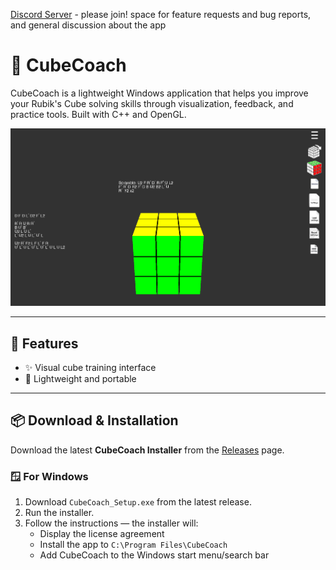 [Discord Server](https://discord.gg/m2yucUac7z) - please join! space for feature requests and bug reports, and general discussion about the app

# 🧠 CubeCoach

CubeCoach is a lightweight Windows application that helps you improve your Rubik's Cube solving skills through visualization, feedback, and practice tools. Built with C++ and OpenGL.

![CubeCoach Screenshot](Screenshot.png) <!-- Replace with actual image path -->

---

## 🚀 Features

- ✨ Visual cube training interface
- 💾 Lightweight and portable

---

## 📦 Download & Installation

Download the latest **CubeCoach Installer** from the [Releases](https://github.com/MagicMannnnn/CubeCoach/releases) page.

### 🪟 For Windows

1. Download `CubeCoach_Setup.exe` from the latest release.
2. Run the installer.
3. Follow the instructions — the installer will:
   - Display the license agreement
   - Install the app to `C:\Program Files\CubeCoach`
   - Add CubeCoach to the Windows start menu/search bar
